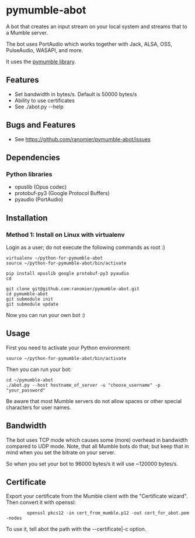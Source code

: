 # pymumble-abot
A bot that creates an input stream on your local system and streams that to a Mumble server.

The bot uses PortAudio which works together with Jack, ALSA, OSS, PulseAudio, WASAPI, and more.

It uses the [pymumble library](https://github.com/azlux/pymumble).

## Features
* Set bandwidth in bytes/s. Default is 50000 bytes/s
* Ability to use certificates
* See ./abot.py --help

## Bugs and Features
* See https://github.com/ranomier/pymumble-abot/issues

## Dependencies
### Python libraries
* opuslib (Opus codec)
* protobuf-py3 (Google Protocol Buffers)
* pyaudio (PortAudio)

## Installation
### Method 1: Install on Linux with virtualenv
Login as a user; do not execute the following commands as root :)

	virtualenv ~/python-for-pymumble-abot
	source ~/python-for-pymumble-abot/bin/activate

	pip install opuslib google protobuf-py3 pyaudio
	cd

	git clone git@github.com:ranomier/pymumble-abot.git
	cd pymumble-abot
	git submodule init
	git submodule update

Now you can run your own bot :)

## Usage
First you need to activate your Python environment:

	source ~/python-for-pymumble-abot/bin/activate

Then you can run your bot:

	cd ~/pymumble-abot
	./abot.py --host hostname_of_server -u "choose_username" -p "your_password"

Be aware that most Mumble servers do not allow spaces or other special characters for user names.

## Bandwidth
The bot uses TCP mode which causes some (more) overhead in bandwidth compared to UDP mode. Note, that all Mumble bots do that; but keep that in mind when you set the bitrate on your server.

So when you set your bot to 96000 bytes/s it will use ~120000 bytes/s.

## Certificate
Export your certificate from the Mumble client with the "Certificate wizard". Then convert it with openssl:

			openssl pkcs12 -in cert_from_mumble.p12 -out cert_for_abot.pem -nodes

To use it, tell abot the path with the --certificate|-c option.
